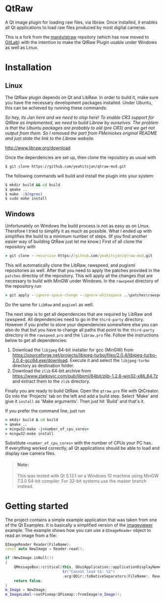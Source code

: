 # QtRaw

A Qt image plugin for loading raw files, via libraw. Once installed, it enables all Qt applications to load raw files produced by most digital cameras.

This is a fork from the [mardy/qtraw](https://github.com/mardy/qtraw) repsitory (which has now moved to [GitLab](https://gitlab.com/mardy/qtraw)) with the intention to make the QtRaw Plugin usable under Windows as well as Linux. 

# Installation

## Linux

The QtRaw plugin depends on Qt and LibRaw. In order to build it, make sure you have the necessary development packages installed. Under Ubuntu, this can be achieved by running these commands:

*So hey, its Jan here and we need to stop here! To enable CR3 support for QtRaw as implemented, we need to build Libraw by ourselves. The problem is that the Ubuntu packages are probably to old (pre CR3) and we get not output from them. So I removed the part from FMeinickes original README and just state the link to the Libraw website.*

http://www.libraw.org/download

Once the dependencies are set up, then clone the repository as usual with
```bash
$ git clone https://github.com/yeahitsjan/qtraw-mod.git
```
The following commands will build and install the plugin into your system:
```bash
$ mkdir build && cd build
$ qmake ..
$ make -j$(nproc)
$ sudo make install
```

## Windows
Unfortunately on Windows the build process is not as easy as on Linux. Therefore I tried to simplify it as much as possible. What I ended up with simplifies the build to a minimum number of steps. (If you find another easier way of building QtRaw just let me know.) 
First of all clone the repository with
```cmd
> git clone --recursive https://github.com/yeahitsjan/qtraw-mod.git
```
This will automatically clone the LibRaw, rawspeed, and pugixml repositories as well. After that you need to apply the patches provided in the `patches` directoy of the repository. This will apply all the changes that are necessary to build with MinGW under Windows. In the `rawspeed` directory of the repository run
```cmd
> git apply --ignore-space-change --ignore-whitespace ..\patches\rawspeed.patch  
```
Do the same for `LibRaw` and `pugixml` as well.  

The next step is to get all dependencies that are required by LibRaw and rawspeed. All dependencies need to go in the `third-party` directory. However if you prefer to store your dependencies somewhere else you can also do that but you have to change all paths that point to the `third-party` directory in the `rawspeed.pro` and the `libraw.pro` file. Follow the instructions below to get all dependencies:
1. Download the `libjpeg` 64-bit installer for gcc (MinGW) from https://sourceforge.net/projects/libjpeg-turbo/files/2.0.4/libjpeg-turbo-2.0.4-gcc64.exe/download. Execute it and select the `libjpeg-turbo` directory as destination folder.
2. Download the `zlib` 64-bit archive from https://www.zlatkovic.com/pub/libxml/64bit/zlib-1.2.8-win32-x86_64.7z and extract them to the `zlib` directory.

Finally you are ready to build QtRaw. Open the `qtraw.pro` file with QtCreator. Go into the 'Projects' tab on the left and add a build step. Select 'Make' and give it `install` as 'Make arguments'. Then just hit 'Build' and that's it. 

If you prefer the command line, just run
```cmd
> mkdir build & cd build  
> qmake ..   
> mingw32-make -j<number_of_cpu_cores>  
> mingw32-make install  
```

Substitute `<number_of_cpu_cores>` with the number of CPUs your PC has.  
If everything worked correctly, all Qt applications should be able to load and display raw camera files.

> #### Note:
>This was tested with Qt 5.13.1 on a Windows 10 machine using MinGW 7.3.0 64-bit compiler. For 32-bit systems use the master branch instead.

# Getting started
The project contains a simple example application that was taken from one of the Qt Examples. It is basically a simplified version of the [imageviewer](https://github.com/qt/qtbase/tree/5.12/examples/widgets/widgets/imageviewer) example. The example shows how you can use a `QImageReader` object to read an image from a file:
```cpp
QImageReader Reader{FileName};
const auto NewImage = Reader.read();

if (NewImage.isNull())
{
    QMessageBox::critical(this, QGuiApplication::applicationDisplayName(),
                          tr("Cannot load %1: %2")
                          .arg(QDir::toNativeSeparators(FileName), Reader.errorString()));
    return false;
}
m_Image = NewImage;
m_ImageLabel->setPixmap(QPixmap::fromImage(m_Image));
```
